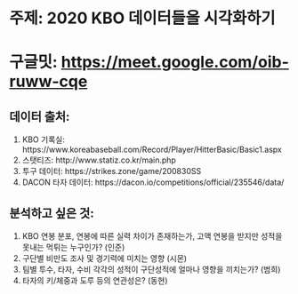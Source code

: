 # 주제: 2020 KBO 데이터들을 시각화하기

# 구글밋: https://meet.google.com/oib-ruww-cqe

## 데이터 출처:
<ol>
<li>KBO 기록실: https://www.koreabaseball.com/Record/Player/HitterBasic/Basic1.aspx</li>
<li>스탯티즈: http://www.statiz.co.kr/main.php</li>
<li>투구 데이터: https://strikes.zone/game/200830SS</li>
<li>DACON 타자 데이터: https://dacon.io/competitions/official/235546/data/
</ol>



## 분석하고 싶은 것:
  1. KBO 연봉 분포, 연봉에 따른 실력 차이가 존재하는가, 고액 연봉을 받지만 성적을 못내는 먹튀는 누구인가? (인준)
  2. 구단별 비만도 조사 및 경기력에 미치는 영향  (시몬)
  3. 팀별 투수, 타자, 수비 각각의 성적이 구단성적에 얼마나 영향을 끼치는가? (범희)
  4. 타자의 키/체중과 도루 등의 연관성은?  (동현)
